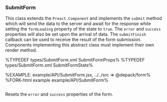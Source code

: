 ### **SubmitForm**

This class extends the `Preact.Component` and implements the `submit` method which will send the data to the server and await for the response while setting the `formLoading` property of the state to `true`. The `error` and `success` properties will also be set upon the arrival of data. The `submitFinish` callback can be used to receive the result of the form submission. Components implementing this abstract class must implement their own render method.

%TYPEDEF types/SubmitForm.xml SubmitFormProps%
%TYPEDEF types/SubmitForm.xml SubmitFormState%

%EXAMPLE: example/API/SubmitForm.jsx, ../../src => @depack/form%
%FORK-html example example/API/SubmitForm%

```#### reset => void
```

Resets the `error` and `success` properties of the form.
